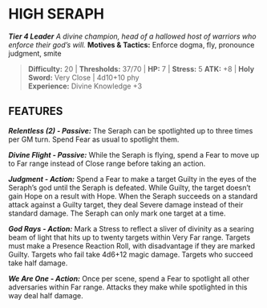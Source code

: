 ﻿---
tags:
  - Adversary
  - Creature
  - Statblock

name: 'HIGH SERAPH'
tier: 4
type: Leader
description: 'A divine champion, head of a hallowed host of warriors who enforce their god’s will.'
motives_and_tactics: 'Enforce dogma, fly, pronounce judgment, smite'
difficulty: '20'
thresholds: '37/70'
hp: '7'
stress: '5'
atk: '+8'
attack: 'Holy Sword'
range: 'Very Close'
damage: '4d10+10 phy'
experience:
  - 'Divine Knowledge +3'
feats:
- name: 'Relentless (2)'
  type: 'Passive'
  text: 'The Seraph can be spotlighted up to three times per GM turn. Spend Fear as usual to spotlight them.'
- name: 'Divine Flight'
  type: 'Passive'
  text: 'While the Seraph is flying, spend a Fear to move up to Far range instead of Close range before taking an action.'
- name: 'Judgment'
  type: 'Action'
  text: 'Spend a Fear to make a target Guilty in the eyes of the Seraph’s god until the Seraph is defeated. While Guilty, the target doesn’t gain Hope on a result with Hope. When the Seraph succeeds on a standard attack against a Guilty target, they deal Severe damage instead of their standard damage. The Seraph can only mark one target at a time.'
- name: 'God Rays'
  type: 'Action'
  text: 'Mark a Stress to reflect a sliver of divinity as a searing beam of light that hits up to twenty targets within Very Far range. Targets must make a Presence Reaction Roll, with disadvantage if they are marked Guilty. Targets who fail take 4d6+12 magic damage. Targets who succeed take half damage.'
- name: 'We Are One'
  type: 'Action'
  text: 'Once per scene, spend a Fear to spotlight all other adversaries within Far range. Attacks they make while spotlighted in this way deal half damage.'
layout: Daggerheart Adversary
source: srd-adversary
statblock: true
---

# HIGH SERAPH

***Tier 4 Leader***
*A divine champion, head of a hallowed host of warriors who enforce their god’s will.*
**Motives & Tactics:** Enforce dogma, fly, pronounce judgment, smite

> **Difficulty:** 20 | **Thresholds:** 37/70 | **HP:** 7 | **Stress:** 5
> **ATK:** +8 | **Holy Sword:** Very Close | 4d10+10 phy  
> **Experience:** Divine Knowledge +3

## FEATURES

***Relentless (2) - Passive:*** The Seraph can be spotlighted up to three times per GM turn. Spend Fear as usual to spotlight them.

***Divine Flight - Passive:*** While the Seraph is flying, spend a Fear to move up to Far range instead of Close range before taking an action.

***Judgment - Action:*** Spend a Fear to make a target Guilty in the eyes of the Seraph’s god until the Seraph is defeated. While Guilty, the target doesn’t gain Hope on a result with Hope. When the Seraph succeeds on a standard attack against a Guilty target, they deal Severe damage instead of their standard damage. The Seraph can only mark one target at a time.

***God Rays - Action:*** Mark a Stress to reflect a sliver of divinity as a searing beam of light that hits up to twenty targets within Very Far range. Targets must make a Presence Reaction Roll, with disadvantage if they are marked Guilty. Targets who fail take 4d6+12 magic damage. Targets who succeed take half damage.

***We Are One - Action:*** Once per scene, spend a Fear to spotlight all other adversaries within Far range. Attacks they make while spotlighted in this way deal half damage.

